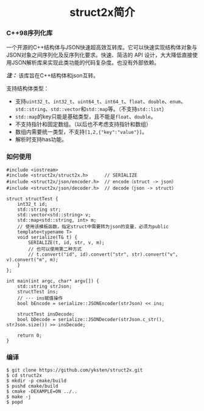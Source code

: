 # <center>struct2x简介</center>
### C++98序列化库
一个开源的C++结构体与JSON快速超高效互转库。它可以快速实现结构体对象与JSON对象之间序列化及反序列化要求。快速、简洁的 API 设计，大大降低直接使用JSON解析库来实现此类功能的代码复杂度。也没有外部依赖。  

***注：*** 该库旨在C++结构体和json互转。 

支持结构体类型：
* 支持`uint32_t`、`int32_t`、`uint64_t`、`int64_t`、`float`、`double`、`enum`、`std::string`、`std::vector`和`std::map`等。（不支持`std::list`）
* `std::map`的key只能是基础类型，且不能是`float`、`double`。
* 不支持指针和固定数组。（以后也不考虑支持指针和数组）
* 数组内需要统一类型，不支持`[1,2,{"key":"value"}]`。
* 解析时支持has功能。

### 如何使用
```
#include <iostream>
#include <struct2x/struct2x.h>      // SERIALIZE
#include <struct2x/json/encoder.h>  // encode（struct -> json）
#include <struct2x/json/decoder.h>  // decode（json -> struct）

struct structTest {
    int32_t id;
    std::string str;
    std::vector<std::string> v;
    std::map<std::string, int> m;
    // 使用该模板函数，指定struct中需要转为json的变量，必须为public
    template<typename T>
    void serialize(T& t) {
        SERIALIZE(t, id, str, v, m);
        // 也可以使用第二种方式
        // t.convert("id", id).convert("str", str).convert("v", v).convert("m", m);
    }
};

int main(int argc, char* argv[]) {
    std::string strJson;
    structTest ins;
    // ··· ins赋值操作
    bool bEncode = serialize::JSONEncoder(strJson) << ins;

    structTest insDecode;
    bool bDecode = serialize::JSONDecoder(strJson.c_str(), strJson.size()) >> insDecode;

    return 0;
}
```
### 编译
```
$ git clone https://github.com/yksten/struct2x.git
$ cd struct2x
$ mkdir -p cmake/build
$ pushd cmake/build
$ cmake -DEXAMPLE=ON ../..
$ make -j
$ popd
```
